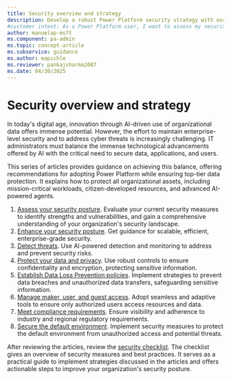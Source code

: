 ```yaml
---
title: Security overview and strategy
description: Develop a robust Power Platform security strategy with our comprehensive guide. Learn how to protect your data, applications, and users effectively.
#customer intent: As a Power Platform user, I want to assess my security posture so that I can identify potential vulnerabilities.
author: manuelap-msft
ms.component: pa-admin
ms.topic: concept-article
ms.subservice: guidance
ms.author: mapichle
ms.reviewer: pankajsharma2087
ms.date: 04/30/2025
---
```


# Security overview and strategy

In today's digital age, innovation through AI-driven use of organizational data offers immense potential. However, the effort to maintain enterprise-level security and to address cyber threats is increasingly challenging. IT administrators must balance the immense technological advancements offered by AI with the critical need to secure data, applications, and users.

This series of articles provides guidance on achieving this balance, offering recommendations for adopting Power Platform while ensuring top-tier data protection. It explains how to protect all organizational assets, including mission-critical workloads, citizen-developed resources, and advanced AI-powered agents.

1. [Assess your security posture](assess-security-posture.md). Evaluate your current security measures to identify strengths and vulnerabilities, and gain a comprehensive understanding of your organization's security landscape.
1. [Enhance your security posture](security-posture-management.md). Get guidance for scalable, efficient, enterprise-grade security.
1. [Detect threats](threat-detection.md). Use AI-powered detection and monitoring to address and prevent security risks.
1. [Protect your data and privacy](data-protection.md). Use robust controls to ensure confidentiality and encryption, protecting sensitive information.
1. [Establish Data Loss Prevention policies](dlp-strategy.md). Implement strategies to prevent data breaches and unauthorized data transfers, safeguarding sensitive information.
1. [Manage maker, user, and guest access](conditional-access.md). Adopt seamless and adaptive tools to ensure only authorized users access resources and data.
1. [Meet compliance requirements](compliance.md). Ensure visibility and adherence to industry and regional regulatory requirements.
1. [Secure the default environment](secure-default-environment.md). Implement security measures to protect the default environment from unauthorized access and potential threats.

After reviewing the articles, review the [security checklist](security-checklist.md). The checklist gives an overview of security measures and best practices. It serves as a practical guide to implement strategies discussed in the articles and offers actionable steps to improve your organization's security posture.
